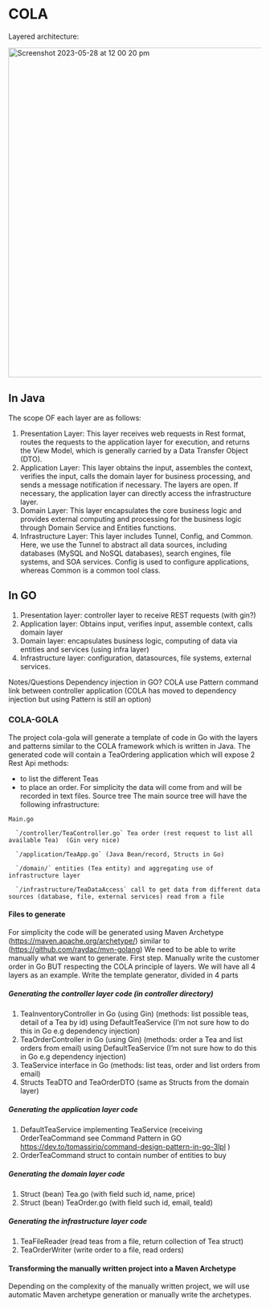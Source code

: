 # COLA 

Layered architecture:

<img width="655" alt="Screenshot 2023-05-28 at 12 00 20 pm" src="https://github.com/olamy/cola-golang/assets/19728/c724ab32-b64e-4880-b199-67a4eaa7d548">

## In Java

The scope OF each layer are as follows:
1. Presentation Layer: This layer receives web requests in Rest format, routes the requests to the application layer for execution, and returns the View Model, which is generally carried by a Data Transfer Object (DTO).
2. Application Layer: This layer obtains the input, assembles the context, verifies the input, calls the domain layer for business processing, and sends a message notification if necessary. The layers are open. If necessary, the application layer can directly access the infrastructure layer.
3. Domain Layer: This layer encapsulates the core business logic and provides external computing and processing for the business logic through Domain Service and Entities functions.
4. Infrastructure Layer: This layer includes Tunnel, Config, and Common. Here, we use the Tunnel to abstract all data sources, including databases (MySQL and NoSQL databases), search engines, file systems, and SOA services. Config is used to configure applications, whereas Common is a common tool class.


## In GO

1. Presentation layer: controller layer to receive REST requests (with gin?)
2. Application layer: Obtains input, verifies input, assemble context, calls domain layer
3. Domain layer: encapsulates business logic, computing of data via entities and services (using infra layer)
4. Infrastructure layer: configuration, datasources, file systems, external services.






Notes/Questions 
Dependency injection in GO?
COLA use Pattern command link between controller application (COLA has moved to dependency injection but using Pattern is still an option)


### COLA-GOLA

The project cola-gola will generate a template of code in Go with the layers and patterns similar to the COLA framework which is written in Java.
The generated code will contain a TeaOrdering application which will expose 2 Rest Api methods:
- to list the different Teas 
- to place an order.
For simplicity the data will come from and will be recorded in text files.
Source tree
The main source tree will have the following infrastructure:

 `Main.go`
 
      `/controller/TeaController.go` Tea order (rest request to list all available Tea)  (Gin very nice)
      
      `/application/TeaApp.go` (Java Bean/record, Structs in Go)
      
      `/domain/` entities (Tea entity) and aggregating use of infrastructure layer
      
      `/infrastructure/TeaDataAccess` call to get data from different data sources (database, file, external services) read from a file
      
#### Files to generate
For simplicity the code will be generated using Maven Archetype (https://maven.apache.org/archetype/) similar to (https://github.com/raydac/mvn-golang)
We need to be able to write manually what we want to generate.
First step. Manually write the customer order in Go BUT respecting the COLA principle of layers. We will have all 4 layers as an example.
Write the template generator, divided in 4 parts

##### Generating the controller layer code (in controller directory)
 1. TeaInventoryController in Go (using Gin) (methods: list possible teas, detail of a Tea by id) using DefaultTeaService (I’m not sure how to do this in Go e.g dependency injection)
 2. TeaOrderController in Go (using Gin) (methods:  order a Tea and list orders from email) using DefaultTeaService (I’m not sure how to do this in Go e.g dependency injection)
 3. TeaService interface in Go (methods: list teas, order and list orders from email)
 4. Structs TeaDTO and TeaOrderDTO (same as Structs from the domain layer)

##### Generating the application layer code
 1. DefaultTeaService implementing TeaService (receiving OrderTeaCommand see Command Pattern in GO https://dev.to/tomassirio/command-design-pattern-in-go-3lpl )
 2. OrderTeaCommand struct to contain number of entities to buy

##### Generating the domain layer code
 1. Struct (bean) Tea.go (with field such id, name, price)
 2. Struct (bean) TeaOrder.go (with field such id, email, teaId)

##### Generating the infrastructure layer code
 1. TeaFileReader (read teas from a file, return collection of Tea struct)
 2. TeaOrderWriter (write order to a file, read orders)

#### Transforming the manually written project into a Maven Archetype
Depending on the complexity of the manually written project, we will use automatic Maven archetype generation or manually write the archetypes.
















